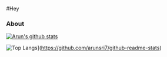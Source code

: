 #Hey
### About
[![Arun's github stats](https://github-readme-stats.vercel.app/api?username=arunsri7&count_private=true)](https://github.com/arunsri7/github-readme-stats)

![Top Langs](https://github-readme-stats.vercel.app/api/top-langs/?username=arunsri7&ciunt_private=true)](https://github.com/arunsri7/github-readme-stats)
